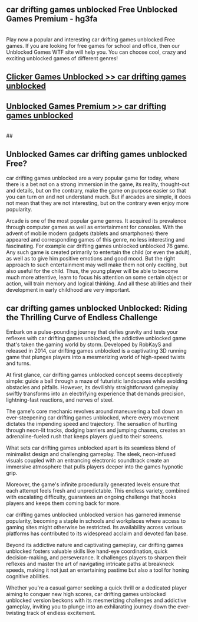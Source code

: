 ## car drifting games unblocked Free Unblocked Games Premium - hg3fa <br>
<br>
Play now a popular and interesting car drifting games unblocked Free games. If you are looking for free games for school and office, then our Unblocked Games WTF site will help you. You can choose cool, crazy and exciting unblocked games of different genres!


##  [Clicker Games Unblocked >> car drifting games unblocked](http://freeplayer.one?title=car_drifting_games_unblocked&ref=05)

##  [Unblocked Games Premium >> car drifting games unblocked](http://freeplayer.one?title=car_drifting_games_unblocked&ref=05)
  <br>
  ##



## Unblocked Games car drifting games unblocked Free?

car drifting games unblocked are a very popular game for today, where there is a bet not on a strong immersion in the game, its reality, thought-out and details, but on the contrary, make the game on purpose easier so that you can turn on and not understand much. But if arcades are simple, it does not mean that they are not interesting, but on the contrary even enjoy more popularity.

Arcade is one of the most popular game genres. It acquired its prevalence through computer games as well as entertainment for consoles. With the advent of mobile modern gadgets (tablets and smartphones) there appeared and corresponding games of this genre, no less interesting and fascinating. For example car drifting games unblocked unblocked 76 game. Any such game is created primarily to entertain the child (or even the adult), as well as to give him positive emotions and good mood. But the right approach to such entertainment may well make them not only exciting, but also useful for the child. Thus, the young player will be able to become much more attentive, learn to focus his attention on some certain object or action, will train memory and logical thinking. And all these abilities and their development in early childhood are very important.

##  car drifting games unblocked Unblocked: Riding the Thrilling Curve of Endless Challenge

Embark on a pulse-pounding journey that defies gravity and tests your reflexes with car drifting games unblocked, the addictive unblocked game that's taken the gaming world by storm. Developed by RobKayS and released in 2014, car drifting games unblocked is a captivating 3D running game that plunges players into a mesmerizing world of high-speed twists and turns.

At first glance, car drifting games unblocked concept seems deceptively simple: guide a ball through a maze of futuristic landscapes while avoiding obstacles and pitfalls. However, its devilishly straightforward gameplay swiftly transforms into an electrifying experience that demands precision, lightning-fast reactions, and nerves of steel.

The game's core mechanic revolves around maneuvering a ball down an ever-steepening car drifting games unblocked, where every movement dictates the impending speed and trajectory. The sensation of hurtling through neon-lit tracks, dodging barriers and jumping chasms, creates an adrenaline-fueled rush that keeps players glued to their screens.

What sets car drifting games unblocked apart is its seamless blend of minimalist design and challenging gameplay. The sleek, neon-infused visuals coupled with an entrancing electronic soundtrack create an immersive atmosphere that pulls players deeper into the games hypnotic grip.

Moreover, the game's infinite procedurally generated levels ensure that each attempt feels fresh and unpredictable. This endless variety, combined with escalating difficulty, guarantees an ongoing challenge that hooks players and keeps them coming back for more.

car drifting games unblocked unblocked version has garnered immense popularity, becoming a staple in schools and workplaces where access to gaming sites might otherwise be restricted. Its availability across various platforms has contributed to its widespread acclaim and devoted fan base.

Beyond its addictive nature and captivating gameplay, car drifting games unblocked fosters valuable skills like hand-eye coordination, quick decision-making, and perseverance. It challenges players to sharpen their reflexes and master the art of navigating intricate paths at breakneck speeds, making it not just an entertaining pastime but also a tool for honing cognitive abilities.

Whether you're a casual gamer seeking a quick thrill or a dedicated player aiming to conquer new high scores, car drifting games unblocked unblocked version beckons with its mesmerizing challenges and addictive gameplay, inviting you to plunge into an exhilarating journey down the ever-twisting track of endless excitement.